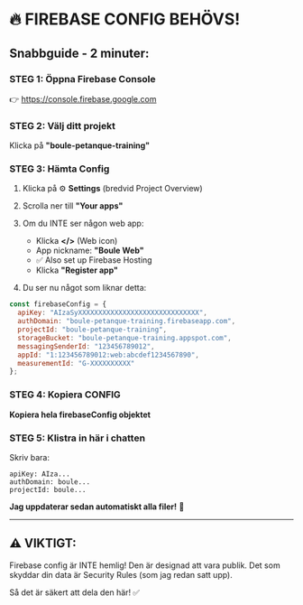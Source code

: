 # 🔥 FIREBASE CONFIG BEHÖVS!

## Snabbguide - 2 minuter:

### STEG 1: Öppna Firebase Console
👉 https://console.firebase.google.com

### STEG 2: Välj ditt projekt
Klicka på **"boule-petanque-training"**

### STEG 3: Hämta Config
1. Klicka på ⚙️ **Settings** (bredvid Project Overview)
2. Scrolla ner till **"Your apps"**
3. Om du INTE ser någon web app:
   - Klicka **</>** (Web icon)
   - App nickname: **"Boule Web"**
   - ✅ Also set up Firebase Hosting
   - Klicka **"Register app"**

4. Du ser nu något som liknar detta:

```javascript
const firebaseConfig = {
  apiKey: "AIzaSyXXXXXXXXXXXXXXXXXXXXXXXXXXXXXX",
  authDomain: "boule-petanque-training.firebaseapp.com",
  projectId: "boule-petanque-training",
  storageBucket: "boule-petanque-training.appspot.com",
  messagingSenderId: "123456789012",
  appId: "1:123456789012:web:abcdef1234567890",
  measurementId: "G-XXXXXXXXXX"
};
```

### STEG 4: Kopiera CONFIG
**Kopiera hela firebaseConfig objektet**

### STEG 5: Klistra in här i chatten
Skriv bara:
```
apiKey: AIza...
authDomain: boule...
projectId: boule...
```

**Jag uppdaterar sedan automatiskt alla filer!** 🚀

---

## ⚠️ VIKTIGT:
Firebase config är INTE hemlig! Den är designad att vara publik.
Det som skyddar din data är Security Rules (som jag redan satt upp).

Så det är säkert att dela den här! ✅
